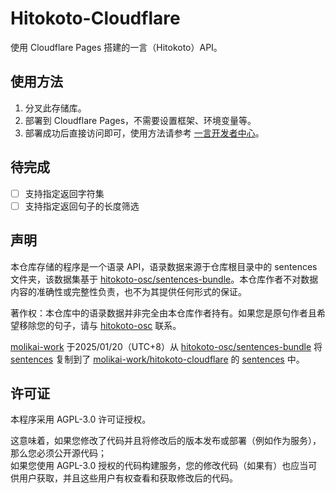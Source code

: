 # Hitokoto-Cloudflare
使用 Cloudflare Pages 搭建的一言（Hitokoto）API。

## 使用方法
1. 分叉此存储库。
2. 部署到 Cloudflare Pages，不需要设置框架、环境变量等。
3. 部署成功后直接访问即可，使用方法请参考 [一言开发者中心](https://developer.hitokoto.cn/sentence/)。

## 待完成
- [ ] 支持指定返回字符集
- [ ] 支持指定返回句子的长度筛选

## 声明
本仓库存储的程序是一个语录 API，语录数据来源于仓库根目录中的 sentences 文件夹，该数据集基于 [hitokoto-osc/sentences-bundle](https://github.com/hitokoto-osc/sentences-bundle)。本仓库作者不对数据内容的准确性或完整性负责，也不为其提供任何形式的保证。

著作权：本仓库中的语录数据并非完全由本仓库作者持有。如果您是原句作者且希望移除您的句子，请与 [hitokoto-osc](https://github.com/hitokoto-osc) 联系。

[molikai-work](https://github.com/molikai-work) 于2025/01/20（UTC+8）从 [hitokoto-osc/sentences-bundle](https://github.com/hitokoto-osc/sentences-bundle) 将 [sentences](https://github.com/hitokoto-osc/sentences-bundle/tree/master/sentences) 复制到了 [molikai-work/hitokoto-cloudflare](https://github.com/molikai-work/hitokoto-cloudflare) 的 [sentences](https://github.com/molikai-work/hitokoto-cloudflare/tree/main/sentences) 中。

## 许可证
本程序采用 AGPL-3.0 许可证授权。

这意味着，如果您修改了代码并且将修改后的版本发布或部署（例如作为服务），那么您必须公开源代码；  
如果您使用 AGPL-3.0 授权的代码构建服务，您的修改代码（如果有）也应当可供用户获取，并且这些用户有权查看和获取修改后的代码。
